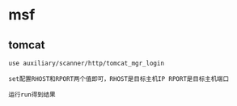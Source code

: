 # **msf**

## tomcat

```
use auxiliary/scanner/http/tomcat_mgr_login

set配置RHOST和RPORT两个值即可，RHOST是目标主机IP RPORT是目标主机端口

运行run得到结果
```

## 